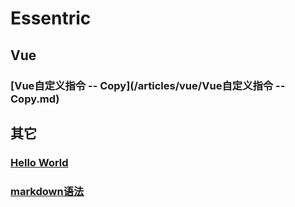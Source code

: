 # Essentric

## Vue

### [Vue自定义指令 -- Copy](/articles/vue/Vue自定义指令 -- Copy.md)

## 其它

### [Hello World](/articles/others/hello-world.md)

### [markdown语法](/articles/others/markdown语法.md)
